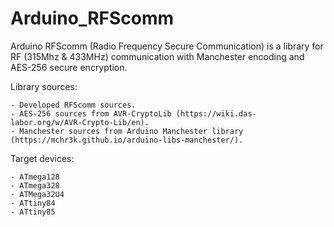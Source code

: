 # Arduino_RFScomm

Arduino RFScomm (Radio Frequency Secure Communication) is a library for RF (315Mhz & 433MHz) communication with Manchester encoding and AES-256 secure encryption.


Library sources:
	
	- Developed RFScomm sources.
	- AES-256 sources from AVR-CryptoLib (https://wiki.das-labor.org/w/AVR-Crypto-Lib/en).
	- Manchester sources from Arduino Manchester library (https://mchr3k.github.io/arduino-libs-manchester/).


Target devices:
    
	- ATmega128
    - ATmega328
    - ATMega32U4
    - ATtiny84
    - ATtiny85
